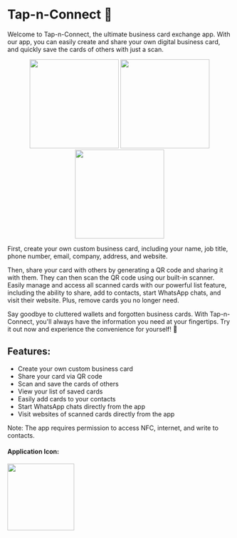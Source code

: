 # Tap-n-Connect 🤝
Welcome to Tap-n-Connect, the ultimate business card exchange app. With our app, you can easily create and share your own digital business card, and quickly save the cards of others with just a scan.

<p align="center">
  <img src="https://user-images.githubusercontent.com/62396197/212533748-fc3f5fde-9d52-4c1a-b967-1adcc9447c1e.png" width="200">
  <img src="https://user-images.githubusercontent.com/62396197/213414250-10524899-7ea0-4ee1-8cc3-4d93440c45f6.png" width="200">
  <img src="https://user-images.githubusercontent.com/62396197/213414265-7babd744-1530-42f9-ba0d-157392f173b9.png" width="200">
</p>


First, create your own custom business card, including your name, job title, phone number, email, company, address, and website. 

Then, share your card with others by generating a QR code and sharing it with them. They can then scan the QR code using our built-in scanner. 
Easily manage and access all scanned cards with our powerful list feature, including the ability to share, add to contacts, start WhatsApp chats, and visit their website. Plus, remove cards you no longer need.

Say goodbye to cluttered wallets and forgotten business cards. With Tap-n-Connect, you'll always have the information you need at your fingertips. 
Try it out now and experience the convenience for yourself! 🚀

## Features:
<ul>
<li>Create your own custom business card</li>
<li>Share your card via QR code</li>
<li>Scan and save the cards of others</li>
<li>View your list of saved cards</li>
<li>Easily add cards to your contacts</li>
<li>Start WhatsApp chats directly from the app</li>
<li>Visit websites of scanned cards directly from the app</li>
</ul>

Note: The app requires permission to access NFC, internet, and write to contacts.

#### Application Icon:
<p align="left">
  <img src="https://user-images.githubusercontent.com/62396197/212533913-293eefad-920b-4619-9e65-c02fd33550b1.png" width="150" height="150">
</p>
